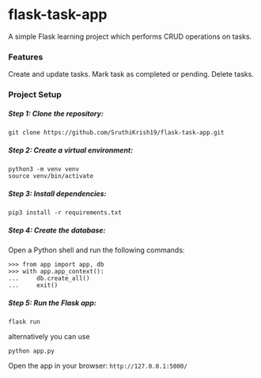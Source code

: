 # flask-task-app
A simple Flask learning project which performs CRUD operations on tasks.

### Features
Create and update tasks.
Mark task as completed or pending.
Delete tasks.

### Project Setup 
##### Step 1: Clone the repository:
```
git clone https://github.com/SruthiKrish19/flask-task-app.git
```

##### Step 2: Create a virtual environment:
```
python3 -m venv venv
source venv/bin/activate
```

##### Step 3: Install dependencies:
```
pip3 install -r requirements.txt
```

##### Step 4: Create the database:
Open a Python shell and run the following commands:
```
>>> from app import app, db
>>> with app.app_context():
...     db.create_all()
...     exit()
```

##### Step 5: Run the Flask app:
```
flask run
```
alternatively you can use
```
python app.py
```
Open the app in your browser: ```http://127.0.0.1:5000/```
